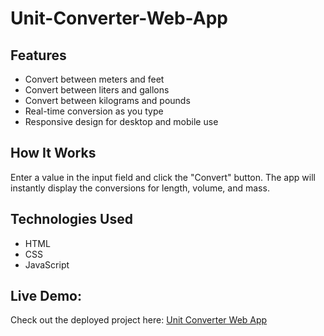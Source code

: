 # Unit-Converter-Web-App

## Features

- Convert between meters and feet
- Convert between liters and gallons
- Convert between kilograms and pounds
- Real-time conversion as you type
- Responsive design for desktop and mobile use

## How It Works
Enter a value in the input field and click the "Convert" button. The app will instantly display the conversions for length, volume, and mass.

## Technologies Used

- HTML
- CSS
- JavaScript

## Live Demo:

Check out the deployed project here: [Unit Converter Web App](https://gregoiregeoffroy.github.io/Unit-Converter-Web-App/index.html)